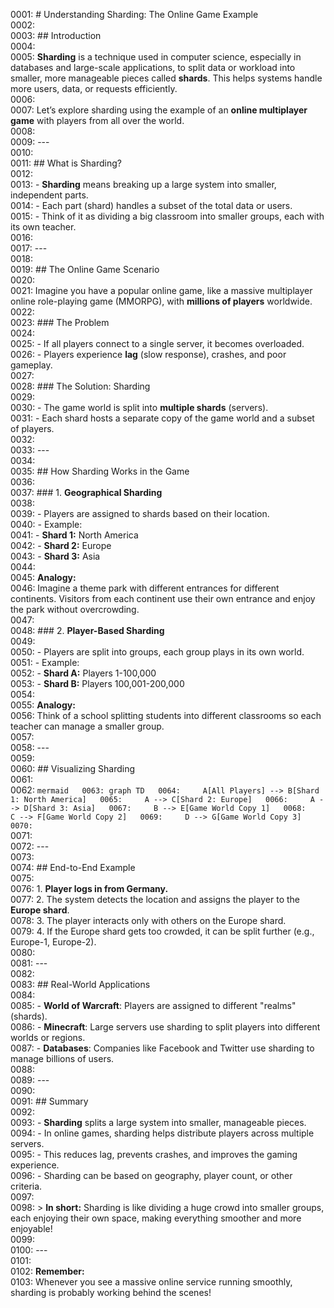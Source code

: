 0001: # Understanding Sharding: The Online Game Example  
0002:    
0003: ## Introduction  
0004:    
0005: **Sharding** is a technique used in computer science, especially in databases and large-scale applications, to split data or workload into smaller, more manageable pieces called **shards**. This helps systems handle more users, data, or requests efficiently.  
0006:    
0007: Let’s explore sharding using the example of an **online multiplayer game** with players from all over the world.  
0008:    
0009: ---  
0010:    
0011: ## What is Sharding?  
0012:    
0013: - **Sharding** means breaking up a large system into smaller, independent parts.  
0014: - Each part (shard) handles a subset of the total data or users.  
0015: - Think of it as dividing a big classroom into smaller groups, each with its own teacher.  
0016:    
0017: ---  
0018:    
0019: ## The Online Game Scenario  
0020:    
0021: Imagine you have a popular online game, like a massive multiplayer online role-playing game (MMORPG), with **millions of players** worldwide.  
0022:    
0023: ### The Problem  
0024:    
0025: - If all players connect to a single server, it becomes overloaded.  
0026: - Players experience **lag** (slow response), crashes, and poor gameplay.  
0027:    
0028: ### The Solution: Sharding  
0029:    
0030: - The game world is split into **multiple shards** (servers).  
0031: - Each shard hosts a separate copy of the game world and a subset of players.  
0032:    
0033: ---  
0034:    
0035: ## How Sharding Works in the Game  
0036:    
0037: ### 1. **Geographical Sharding**  
0038:    
0039: - Players are assigned to shards based on their location.  
0040: - Example:    
0041:   - **Shard 1:** North America    
0042:   - **Shard 2:** Europe    
0043:   - **Shard 3:** Asia  
0044:    
0045: **Analogy:**    
0046: Imagine a theme park with different entrances for different continents. Visitors from each continent use their own entrance and enjoy the park without overcrowding.  
0047:    
0048: ### 2. **Player-Based Sharding**  
0049:    
0050: - Players are split into groups, each group plays in its own world.  
0051: - Example:    
0052:   - **Shard A:** Players 1-100,000    
0053:   - **Shard B:** Players 100,001-200,000  
0054:    
0055: **Analogy:**    
0056: Think of a school splitting students into different classrooms so each teacher can manage a smaller group.  
0057:    
0058: ---  
0059:    
0060: ## Visualizing Sharding  
0061:    
0062: ```mermaid  
0063: graph TD  
0064:     A[All Players] --> B[Shard 1: North America]  
0065:     A --> C[Shard 2: Europe]  
0066:     A --> D[Shard 3: Asia]  
0067:     B --> E[Game World Copy 1]  
0068:     C --> F[Game World Copy 2]  
0069:     D --> G[Game World Copy 3]  
0070: ```  
0071:    
0072: ---  
0073:    
0074: ## End-to-End Example  
0075:    
0076: 1. **Player logs in from Germany.**  
0077: 2. The system detects the location and assigns the player to the **Europe shard**.  
0078: 3. The player interacts only with others on the Europe shard.  
0079: 4. If the Europe shard gets too crowded, it can be split further (e.g., Europe-1, Europe-2).  
0080:    
0081: ---  
0082:    
0083: ## Real-World Applications  
0084:    
0085: - **World of Warcraft**: Players are assigned to different "realms" (shards).  
0086: - **Minecraft**: Large servers use sharding to split players into different worlds or regions.  
0087: - **Databases**: Companies like Facebook and Twitter use sharding to manage billions of users.  
0088:    
0089: ---  
0090:    
0091: ## Summary  
0092:    
0093: - **Sharding** splits a large system into smaller, manageable pieces.  
0094: - In online games, sharding helps distribute players across multiple servers.  
0095: - This reduces lag, prevents crashes, and improves the gaming experience.  
0096: - Sharding can be based on geography, player count, or other criteria.  
0097:    
0098: > **In short:** Sharding is like dividing a huge crowd into smaller groups, each enjoying their own space, making everything smoother and more enjoyable!  
0099:    
0100: ---  
0101:    
0102: **Remember:**    
0103: Whenever you see a massive online service running smoothly, sharding is probably working behind the scenes!